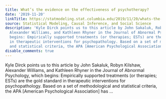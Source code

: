 ```yaml
---
title: What’s the evidence on the effectiveness of psychotherapy?
date: '2019-11-20'
linkTitle: https://statmodeling.stat.columbia.edu/2019/11/20/whats-the-evidence-on-the-effectiveness-of-psychotherapy/
source: Statistical Modeling, Causal Inference, and Social Science
description: 'Kyle Dirck points us to this article by John Sakaluk, Robyn Kilshaw,
  Alexander Williams, and Kathleen Rhyner in the Journal of Abnormal Psychology, which
  begins: Empirically supported treatments (or therapies; ESTs) are the gold standard
  in therapeutic interventions for psychopathology. Based on a set of methodological
  and statistical criteria, the APA [American Psychological Association] has ...'
disable_comments: true
---
```

Kyle Dirck points us to this article by John Sakaluk, Robyn Kilshaw, Alexander Williams, and Kathleen Rhyner in the Journal of Abnormal Psychology, which begins: Empirically supported treatments (or therapies; ESTs) are the gold standard in therapeutic interventions for psychopathology. Based on a set of methodological and statistical criteria, the APA [American Psychological Association] has ...